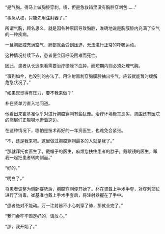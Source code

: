 “是气胸。得马上做胸腔穿刺。啧，但是急救箱里没有胸腔穿刺包……”

“事急从权，只能先用注射器了。”

所谓气胸，顾名思义，就是因各种原因导致胸腔，准确地说是胸膜腔内充满了空气的一种疾病。

一旦胸膜腔充满空气，肺部就会受到压迫，无法进行正常的呼吸运动。

这种情况持续下去，患者便会因呼吸困难而死亡。

因此，患者从长远来看需要治疗硬膜下血肿，而短期内则必须处理气胸。

“事到如今，也没别的办法了。用注射器刺穿胸膜腔抽出空气，应该就能暂时缓解危急状况了。”

“如果您觉得有压力，要不我来做？”

朴在贤单刀直入地问道。

他看出来崔基准似乎对进行胸腔穿刺有些犹豫。治疗环境极其恶劣，周围还有医院的高层们正狠狠地瞪着这边。

在这种情况下，哪怕是技术再好的一年资医生，也难免会紧张。

“不，还是我来吧。这里做过胸腔穿刺最多的人就是我了。”

“那就拜托崔医生了。戴帽子的医生，麻烦您扶住患者的脖子。戴眼镜的医生，跟我一起把患者转向侧面。”

“好的。”

“明白了。”

将患者调整为侧卧姿势后，胸腔穿刺便开始了。朴在贤戴上手术手套，对穿刺部位进行了消毒，崔基准也戴上手术手套后，将注射器握在了手中。

“患者绝对不能动。万一注射器不小心刺穿了肺，那就全完了。”

“我们会牢牢固定好的，请放心。”

“那，我开始了。”